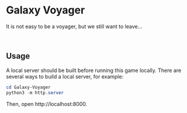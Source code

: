 # Galaxy Voyager

It is not easy to be a voyager, but we still want to leave...

&nbsp;

## Usage

A local server should be built before running this game locally. There are several ways to build a local server, for example:

```powershell
cd Galaxy-Voyager
python3 -m http.server
```

Then, open http://localhost:8000.